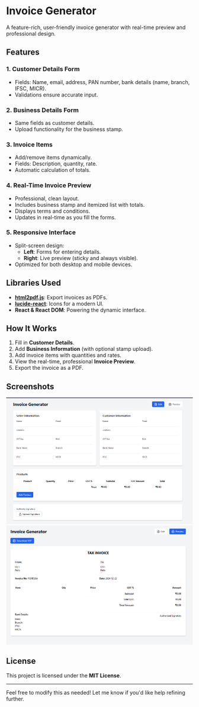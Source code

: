 # Invoice Generator

A feature-rich, user-friendly invoice generator with real-time preview and professional design.

## Features

### **1. Customer Details Form**
- Fields: Name, email, address, PAN number, bank details (name, branch, IFSC, MICR).
- Validations ensure accurate input.

### **2. Business Details Form**
- Same fields as customer details.
- Upload functionality for the business stamp.

### **3. Invoice Items**
- Add/remove items dynamically.
- Fields: Description, quantity, rate.
- Automatic calculation of totals.

### **4. Real-Time Invoice Preview**
- Professional, clean layout.
- Includes business stamp and itemized list with totals.
- Displays terms and conditions.
- Updates in real-time as you fill the forms.

### **5. Responsive Interface**
- Split-screen design:
  - **Left**: Forms for entering details.
  - **Right**: Live preview (sticky and always visible).
- Optimized for both desktop and mobile devices.

## Libraries Used
- **[html2pdf.js](https://github.com/eKoopmans/html2pdf.js)**: Export invoices as PDFs.
- **[lucide-react](https://github.com/lucide-icons/lucide)**: Icons for a modern UI.
- **React & React DOM**: Powering the dynamic interface.

## How It Works
1. Fill in **Customer Details**.
2. Add **Business Information** (with optional stamp upload).
3. Add invoice items with quantities and rates.
4. View the real-time, professional **Invoice Preview**.
5. Export the invoice as a PDF.

## Screenshots
![preview](https://github.com/hackice20/invoice-gen/blob/main/Screenshot%202024-12-23%20182607.png)
![preview](https://github.com/hackice20/invoice-gen/blob/main/Screenshot%202024-12-23%20182614.png)

## License
This project is licensed under the **MIT License**.

---

Feel free to modify this as needed! Let me know if you'd like help refining further.
